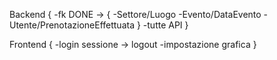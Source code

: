 Backend {
  -fk DONE -> {
      -Settore/Luogo
      -Evento/DataEvento
      -Utente/PrenotazioneEffettuata
      }
  -tutte API
}

Frontend {
  -login sessione -> logout
  -impostazione grafica
}
